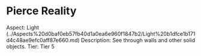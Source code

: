 # Pierce Reality

Aspect: Light (../Aspects%20d0baf0eb57fb40d1a0ea6e960f1847b2/Light%20b1dfce1b171d4c48ae9efc0aff87e660.md)
Description: See through walls and other solid objects.
Tier: Tier 5
